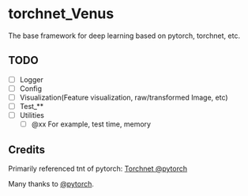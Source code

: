 # torchnet_Venus
The base framework for deep learning based on pytorch, torchnet, etc.


## TODO
- [ ] Logger
- [ ] Config
- [ ] Visualization(Feature visualization, raw/transformed Image, etc)
- [ ] Test_**
- [ ] Utilities
    + [ ] @xx For example, test time, memory
## Credits

Primarily referenced tnt of pytorch:  [Torchnet @pytorch](https://github.com/pytorch/tnt)

Many thanks to [@pytorch](https://github.com/pytorch).
